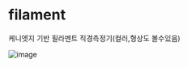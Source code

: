 # filament
케니엣지 기반 필라멘트 직경측정기(컬러,형상도 볼수있음)


![image](https://github.com/user-attachments/assets/6404c751-981d-480d-81d3-f558b59cafc2)
